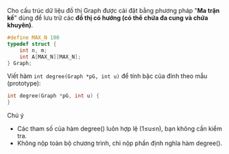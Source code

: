 Cho cấu trúc dữ liệu đồ thị Graph được cài đặt bằng phương pháp "**Ma trận kề**" dùng để lưu trữ các **đồ thị có hướng (có thể chứa đa cung và chứa khuyên)**.
```c
#define MAX_N 100
typedef struct {
    int n, m;
    int A[MAX_N][MAX_N];
} Graph;
```
Viết hàm `int degree(Graph *pG, int u)` để tính bậc của đỉnh theo mẫu (prototype):
```c
int degree(Graph *pG, int u) {
}
```
Chú ý
- Các tham số của hàm degree() luôn hợp lệ (1≤u≤n), bạn không cần kiểm tra.
- Không nộp toàn bộ chương trình, chỉ nộp phần định nghĩa hàm degree().
